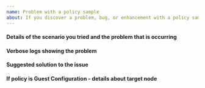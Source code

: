 ```yaml
---
name: Problem with a policy sample
about: If you discover a problem, bug, or enhancement with a policy sample in this repository.
---
```

<!--
    Your feedback and support of these samples is greatly appreciated, thanks for contributing!

    ISSUE TITLE:
    Please prefix the issue title with the policy sample name, e.g.
    'PolicyName: Short description of my issue'

    ISSUE DESCRIPTION (this template):
    Please provide information regarding your issue under each header below.
    Write N/A under any headers that do not apply to your issue, or if the
    information is not available.

    NOTE! Sensitive information should be obfuscated.

    PLEASE KEEP THE HEADERS.

    You may remove this comment block, and the other comment blocks,
    but please keep the headers.
-->
#### Details of the scenario you tried and the problem that is occurring

#### Verbose logs showing the problem

#### Suggested solution to the issue

#### If policy is Guest Configuration - details about target node
<!--
    Please provide as much as possible about the target node, for example
    edition, version, build and language.
    On OS with WMF 5.1 the following Powershell command can help get this information.

    Get-ComputerInfo -Property @(
        'OsName',
        'OsOperatingSystemSKU',
        'OSArchitecture',
        'WindowsVersion',
        'WindowsBuildLabEx',
        'OsLanguage',
        'OsMuiLanguages')

    Version and build of PowerShell the target node is running
    To help with this information, please run this command:
    $PSVersionTable
-->
